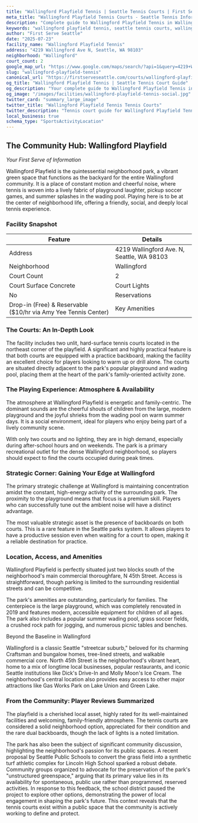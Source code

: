 ```yaml
---
title: "Wallingford Playfield Tennis | Seattle Tennis Courts | First Serve Seattle"
meta_title: "Wallingford Playfield Tennis Courts - Seattle Tennis Information & Reviews"
description: "Complete guide to Wallingford Playfield Tennis in Wallingford, Seattle. Court details, amenities, local tips, and reviews for tennis players in Seattle, WA."
keywords: "wallingford playfield tennis, seattle tennis courts, wallingford tennis, tennis courts near me, seattle tennis, 98103 tennis courts, public tennis courts seattle, outdoor tennis courts"
author: "First Serve Seattle"
date: "2025-07-23"
facility_name: "Wallingford Playfield Tennis"
address: "4219 Wallingford Ave N, Seattle, WA 98103"
neighborhood: "Wallingford"
court_count: 2
google_map_url: "https://www.google.com/maps/search/?api=1&query=4219+Wallingford+Ave+N%2C+Seattle%2C+WA+98103"
slug: "wallingford-playfield-tennis"
canonical_url: "https://firstserveseattle.com/courts/wallingford-playfield-tennis"
og_title: "Wallingford Playfield Tennis | Seattle Tennis Court Guide"
og_description: "Your complete guide to Wallingford Playfield Tennis in Wallingford. Court conditions, amenities, and local tennis insights."
og_image: "/images/facilities/wallingford-playfield-tennis-social.jpg"
twitter_card: "summary_large_image"
twitter_title: "Wallingford Playfield Tennis Tennis Courts"
twitter_description: "Tennis court guide for Wallingford Playfield Tennis in Wallingford, Seattle"
local_business: true
schema_type: "SportsActivityLocation"
---
```


## The Community Hub: Wallingford Playfield

*Your First Serve of Information*

Wallingford Playfield is the quintessential neighborhood park, a vibrant green space that functions as the backyard for the entire Wallingford community. It is a place of constant motion and cheerful noise, where tennis is woven into a lively fabric of playground laughter, pickup soccer games, and summer splashes in the wading pool. Playing here is to be at the center of neighborhood life, offering a friendly, social, and deeply local tennis experience.   

### Facility Snapshot

| Feature | Details |
|---------|----------|
| Address | 4219 Wallingford Ave. N, Seattle, WA 98103 |
| Neighborhood | Wallingford |
| Court Count | 2 |
| Court Surface	Concrete | Court Lights |
| No | Reservations |
| Drop-in (Free) & Reservable ($10/hr via Amy Yee Tennis Center) | Key Amenities |

### The Courts: An In-Depth Look

The facility includes two unlit, hard-surface tennis courts located in the northeast corner of the playfield. A significant and highly practical feature is that both courts are equipped with a practice backboard, making the facility an excellent choice for players looking to warm up or drill alone. The courts are situated directly adjacent to the park's popular playground and wading pool, placing them at the heart of the park's family-oriented activity zone.   

### The Playing Experience: Atmosphere & Availability

The atmosphere at Wallingford Playfield is energetic and family-centric. The dominant sounds are the cheerful shouts of children from the large, modern playground and the joyful shrieks from the wading pool on warm summer days. It is a social environment, ideal for players who enjoy being part of a lively community scene.   

With only two courts and no lighting, they are in high demand, especially during after-school hours and on weekends. The park is a primary recreational outlet for the dense Wallingford neighborhood, so players should expect to find the courts occupied during peak times.   

### Strategic Corner: Gaining Your Edge at Wallingford

The primary strategic challenge at Wallingford is maintaining concentration amidst the constant, high-energy activity of the surrounding park. The proximity to the playground means that focus is a premium skill. Players who can successfully tune out the ambient noise will have a distinct advantage.

The most valuable strategic asset is the presence of backboards on both courts. This is a rare feature in the Seattle parks system. It allows players to have a productive session even when waiting for a court to open, making it a reliable destination for practice.   

### Location, Access, and Amenities

Wallingford Playfield is perfectly situated just two blocks south of the neighborhood's main commercial thoroughfare, N 45th Street. Access is straightforward, though parking is limited to the surrounding residential streets and can be competitive.   

The park's amenities are outstanding, particularly for families. The centerpiece is the large playground, which was completely renovated in 2019 and features modern, accessible equipment for children of all ages. The park also includes a popular summer wading pool, grass soccer fields, a crushed rock path for jogging, and numerous picnic tables and benches.   

Beyond the Baseline in Wallingford

Wallingford is a classic Seattle "streetcar suburb," beloved for its charming Craftsman and bungalow homes, tree-lined streets, and walkable commercial core. North 45th Street is the neighborhood's vibrant heart, home to a mix of longtime local businesses, popular restaurants, and iconic Seattle institutions like Dick's Drive-In and Molly Moon's Ice Cream. The neighborhood's central location also provides easy access to other major attractions like Gas Works Park on Lake Union and Green Lake.   

### From the Community: Player Reviews Summarized

The playfield is a cherished local asset, highly rated for its well-maintained facilities and welcoming, family-friendly atmosphere. The tennis courts are considered a solid neighborhood option, appreciated for their condition and the rare dual backboards, though the lack of lights is a noted limitation.   

The park has also been the subject of significant community discussion, highlighting the neighborhood's passion for its public spaces. A recent proposal by Seattle Public Schools to convert the grass field into a synthetic turf athletic complex for Lincoln High School sparked a robust debate. Community groups organized to advocate for the preservation of the park's "unstructured greenspace," arguing that its primary value lies in its availability for spontaneous, public use rather than programmed, reserved activities. In response to this feedback, the school district paused the project to explore other options, demonstrating the power of local engagement in shaping the park's future. This context reveals that the tennis courts exist within a public space that the community is actively working to define and protect.
